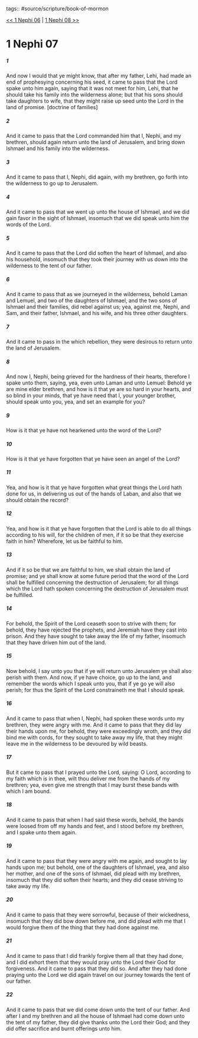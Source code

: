 tags:: #source/scripture/book-of-mormon

[<< 1 Nephi 06](/Book_of_Mormon/01_1_Nephi/1_Nephi_06.md) | [1 Nephi 08 >>](/Book_of_Mormon/01_1_Nephi/1_Nephi_08.md)

# 1 Nephi 07

##### 1

And now I would that ye might know, that after my father, Lehi, had made an end of prophesying concerning his seed, it came to pass that the Lord spake unto him again, saying that it was not meet for him, Lehi, that he should take his family into the wilderness alone; but that his sons should take daughters to wife, that they might raise up seed unto the Lord in the land of promise. [doctrine of families]

##### 2

And it came to pass that the Lord commanded him that I, Nephi, and my brethren, should again return unto the land of Jerusalem, and bring down Ishmael and his family into the wilderness.

##### 3

And it came to pass that I, Nephi, did again, with my brethren, go forth into the wilderness to go up to Jerusalem.

##### 4

And it came to pass that we went up unto the house of Ishmael, and we did gain favor in the sight of Ishmael, insomuch that we did speak unto him the words of the Lord.

##### 5

And it came to pass that the Lord did soften the heart of Ishmael, and also his household, insomuch that they took their journey with us down into the wilderness to the tent of our father.

##### 6

And it came to pass that as we journeyed in the wilderness, behold Laman and Lemuel, and two of the daughters of Ishmael, and the two sons of Ishmael and their families, did rebel against us; yea, against me, Nephi, and Sam, and their father, Ishmael, and his wife, and his three other daughters.

##### 7

And it came to pass in the which rebellion, they were desirous to return unto the land of Jerusalem.

##### 8

And now I, Nephi, being grieved for the hardness of their hearts, therefore I spake unto them, saying, yea, even unto Laman and unto Lemuel: Behold ye are mine elder brethren, and how is it that ye are so hard in your hearts, and so blind in your minds, that ye have need that I, your younger brother, should speak unto you, yea, and set an example for you?

##### 9

How is it that ye have not hearkened unto the word of the Lord?

##### 10

How is it that ye have forgotten that ye have seen an angel of the Lord?

##### 11

Yea, and how is it that ye have forgotten what great things the Lord hath done for us, in delivering us out of the hands of Laban, and also that we should obtain the record?

##### 12

Yea, and how is it that ye have forgotten that the Lord is able to do all things according to his will, for the children of men, if it so be that they exercise faith in him? Wherefore, let us be faithful to him.

##### 13

And if it so be that we are faithful to him, we shall obtain the land of promise; and ye shall know at some future period that the word of the Lord shall be fulfilled concerning the destruction of Jerusalem; for all things which the Lord hath spoken concerning the destruction of Jerusalem must be fulfilled.

##### 14

For behold, the Spirit of the Lord ceaseth soon to strive with them; for behold, they have rejected the prophets, and Jeremiah have they cast into prison. And they have sought to take away the life of my father, insomuch that they have driven him out of the land.

##### 15

Now behold, I say unto you that if ye will return unto Jerusalem ye shall also perish with them. And now, if ye have choice, go up to the land, and remember the words which I speak unto you, that if ye go ye will also perish; for thus the Spirit of the Lord constraineth me that I should speak.

##### 16

And it came to pass that when I, Nephi, had spoken these words unto my brethren, they were angry with me. And it came to pass that they did lay their hands upon me, for behold, they were exceedingly wroth, and they did bind me with cords, for they sought to take away my life, that they might leave me in the wilderness to be devoured by wild beasts.

##### 17

But it came to pass that I prayed unto the Lord, saying: O Lord, according to my faith which is in thee, wilt thou deliver me from the hands of my brethren; yea, even give me strength that I may burst these bands with which I am bound.

##### 18

And it came to pass that when I had said these words, behold, the bands were loosed from off my hands and feet, and I stood before my brethren, and I spake unto them again.

##### 19

And it came to pass that they were angry with me again, and sought to lay hands upon me; but behold, one of the daughters of Ishmael, yea, and also her mother, and one of the sons of Ishmael, did plead with my brethren, insomuch that they did soften their hearts; and they did cease striving to take away my life.

##### 20

And it came to pass that they were sorrowful, because of their wickedness, insomuch that they did bow down before me, and did plead with me that I would forgive them of the thing that they had done against me.

##### 21

And it came to pass that I did frankly forgive them all that they had done, and I did exhort them that they would pray unto the Lord their God for forgiveness. And it came to pass that they did so. And after they had done praying unto the Lord we did again travel on our journey towards the tent of our father.

##### 22

And it came to pass that we did come down unto the tent of our father. And after I and my brethren and all the house of Ishmael had come down unto the tent of my father, they did give thanks unto the Lord their God; and they did offer sacrifice and burnt offerings unto him.
